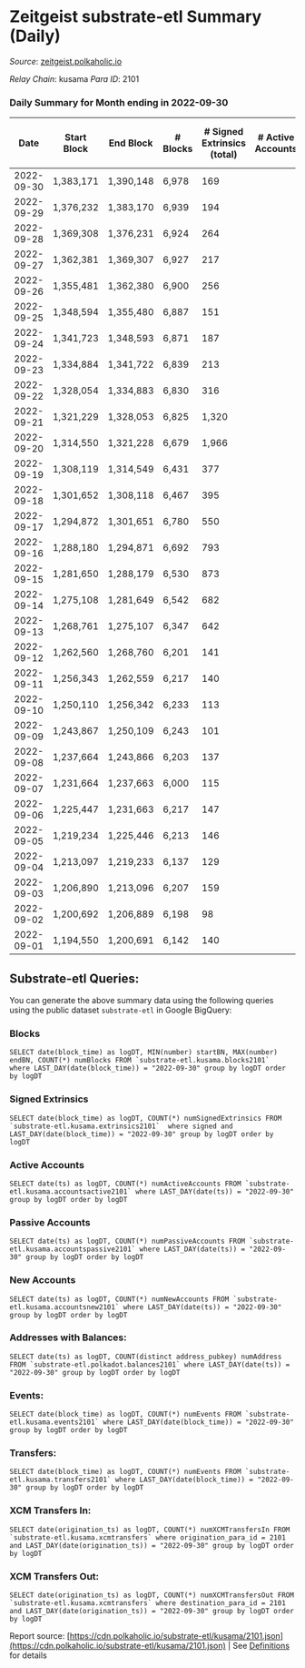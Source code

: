 # Zeitgeist substrate-etl Summary (Daily)

_Source_: [zeitgeist.polkaholic.io](https://zeitgeist.polkaholic.io)

*Relay Chain*: kusama
*Para ID*: 2101



### Daily Summary for Month ending in 2022-09-30


| Date | Start Block | End Block | # Blocks | # Signed Extrinsics (total) | # Active Accounts | # Passive | # New | # Addresses with Balances | # Events | # Transfers | # XCM Transfers In | # XCM Transfers Out | Issues | 
| ---- | ----------- | --------- | -------- | --------------------------- | ----------------- | --------- | ----- | ------------------------- | -------- | ----------- | ------------------ | ------------------- | ------ |
| 2022-09-30 | 1,383,171 | 1,390,148 | 6,978 | 169 |  |  |  | 14,975 | 33,140 | 142  |   |   |  |
| 2022-09-29 | 1,376,232 | 1,383,170 | 6,939 | 194 |  |  |  |  | 33,937 | 134  |   |   |  |
| 2022-09-28 | 1,369,308 | 1,376,231 | 6,924 | 264 |  |  |  |  | 33,394 | 266  |   |   |  |
| 2022-09-27 | 1,362,381 | 1,369,307 | 6,927 | 217 |  |  |  |  | 33,878 | 202  |   |   |  |
| 2022-09-26 | 1,355,481 | 1,362,380 | 6,900 | 256 |  |  |  |  | 33,161 | 255  |   |   |  |
| 2022-09-25 | 1,348,594 | 1,355,480 | 6,887 | 151 |  |  |  |  | 33,162 | 95  |   |   |  |
| 2022-09-24 | 1,341,723 | 1,348,593 | 6,871 | 187 |  |  |  |  | 32,321 | 150  |   |   |  |
| 2022-09-23 | 1,334,884 | 1,341,722 | 6,839 | 213 |  |  |  |  | 33,168 | 147  |   |   |  |
| 2022-09-22 | 1,328,054 | 1,334,883 | 6,830 | 316 |  |  |  |  | 32,953 | 343  | 1  |   |  |
| 2022-09-21 | 1,321,229 | 1,328,053 | 6,825 | 1,320 |  |  |  |  | 36,768 | 602  |   |   |  |
| 2022-09-20 | 1,314,550 | 1,321,228 | 6,679 | 1,966 |  |  |  |  | 39,266 | 628  |   |   |  |
| 2022-09-19 | 1,308,119 | 1,314,549 | 6,431 | 377 |  |  |  | 14,963 | 29,809 | 224  |   |   |  |
| 2022-09-18 | 1,301,652 | 1,308,118 | 6,467 | 395 |  |  |  | 14,958 | 30,838 | 316  |   |   |  |
| 2022-09-17 | 1,294,872 | 1,301,651 | 6,780 | 550 |  |  |  | 14,961 | 33,558 | 693  |   |   |  |
| 2022-09-16 | 1,288,180 | 1,294,871 | 6,692 | 793 |  |  |  | 14,953 | 35,729 | 1,115  |   |   |  |
| 2022-09-15 | 1,281,650 | 1,288,179 | 6,530 | 873 |  |  |  | 14,954 | 34,256 | 1,222  | 1  |   |  |
| 2022-09-14 | 1,275,108 | 1,281,649 | 6,542 | 682 |  |  |  | 14,951 | 34,550 | 867  |   |   |  |
| 2022-09-13 | 1,268,761 | 1,275,107 | 6,347 | 642 |  |  |  | 14,939 | 32,612 | 552  |   |   |  |
| 2022-09-12 | 1,262,560 | 1,268,760 | 6,201 | 141 |  |  |  | 14,917 | 28,003 | 25  |   |   |  |
| 2022-09-11 | 1,256,343 | 1,262,559 | 6,217 | 140 |  |  |  |  | 28,843 | 26  |   |   |  |
| 2022-09-10 | 1,250,110 | 1,256,342 | 6,233 | 113 |  |  |  |  | 27,864 | 23  |   |   |  |
| 2022-09-09 | 1,243,867 | 1,250,109 | 6,243 | 101 |  |  |  | 14,897 | 27,786 | 18  | 1  |   |  |
| 2022-09-08 | 1,237,664 | 1,243,866 | 6,203 | 137 |  |  |  | 14,896 | 28,651 | 31  |   |   |  |
| 2022-09-07 | 1,231,664 | 1,237,663 | 6,000 | 115 |  |  |  | 14,889 | 26,997 | 19  |   |   |  |
| 2022-09-06 | 1,225,447 | 1,231,663 | 6,217 | 147 |  |  |  | 14,885 | 27,778 | 42  | 1  |   |  |
| 2022-09-05 | 1,219,234 | 1,225,446 | 6,213 | 146 |  |  |  | 14,880 | 27,789 | 27  | 1  |   |  |
| 2022-09-04 | 1,213,097 | 1,219,233 | 6,137 | 129 |  |  |  | 14,876 | 28,236 | 22  |   |   |  |
| 2022-09-03 | 1,206,890 | 1,213,096 | 6,207 | 159 |  |  |  | 14,869 | 27,562 | 55  |   |   |  |
| 2022-09-02 | 1,200,692 | 1,206,889 | 6,198 | 98 |  |  |  | 14,868 | 27,286 | 9  |   |   |  |
| 2022-09-01 | 1,194,550 | 1,200,691 | 6,142 | 140 |  |  |  | 14,865 | 28,012 | 42  | 3  |   |  |

## Substrate-etl Queries:
You can generate the above summary data using the following queries using the public dataset `substrate-etl` in Google BigQuery:


### Blocks
```
SELECT date(block_time) as logDT, MIN(number) startBN, MAX(number) endBN, COUNT(*) numBlocks FROM `substrate-etl.kusama.blocks2101`  where LAST_DAY(date(block_time)) = "2022-09-30" group by logDT order by logDT
```


### Signed Extrinsics
```
SELECT date(block_time) as logDT, COUNT(*) numSignedExtrinsics FROM `substrate-etl.kusama.extrinsics2101`  where signed and LAST_DAY(date(block_time)) = "2022-09-30" group by logDT order by logDT
```


### Active Accounts
```
SELECT date(ts) as logDT, COUNT(*) numActiveAccounts FROM `substrate-etl.kusama.accountsactive2101` where LAST_DAY(date(ts)) = "2022-09-30" group by logDT order by logDT
```


### Passive Accounts
```
SELECT date(ts) as logDT, COUNT(*) numPassiveAccounts FROM `substrate-etl.kusama.accountspassive2101` where LAST_DAY(date(ts)) = "2022-09-30" group by logDT order by logDT
```


### New Accounts
```
SELECT date(ts) as logDT, COUNT(*) numNewAccounts FROM `substrate-etl.kusama.accountsnew2101` where LAST_DAY(date(ts)) = "2022-09-30" group by logDT order by logDT
```


### Addresses with Balances:
```
SELECT date(ts) as logDT, COUNT(distinct address_pubkey) numAddress FROM `substrate-etl.polkadot.balances2101` where LAST_DAY(date(ts)) = "2022-09-30" group by logDT order by logDT
```


### Events:
```
SELECT date(block_time) as logDT, COUNT(*) numEvents FROM `substrate-etl.kusama.events2101` where LAST_DAY(date(block_time)) = "2022-09-30" group by logDT order by logDT
```


### Transfers:
```
SELECT date(block_time) as logDT, COUNT(*) numEvents FROM `substrate-etl.kusama.transfers2101` where LAST_DAY(date(block_time)) = "2022-09-30" group by logDT order by logDT
```


### XCM Transfers In:
```
SELECT date(origination_ts) as logDT, COUNT(*) numXCMTransfersIn FROM `substrate-etl.kusama.xcmtransfers` where origination_para_id = 2101 and LAST_DAY(date(origination_ts)) = "2022-09-30" group by logDT order by logDT
```


### XCM Transfers Out:
```
SELECT date(origination_ts) as logDT, COUNT(*) numXCMTransfersOut FROM `substrate-etl.kusama.xcmtransfers` where destination_para_id = 2101 and LAST_DAY(date(origination_ts)) = "2022-09-30" group by logDT order by logDT
```



Report source: [https://cdn.polkaholic.io/substrate-etl/kusama/2101.json](https://cdn.polkaholic.io/substrate-etl/kusama/2101.json) | See [Definitions](/DEFINITIONS.md) for details
